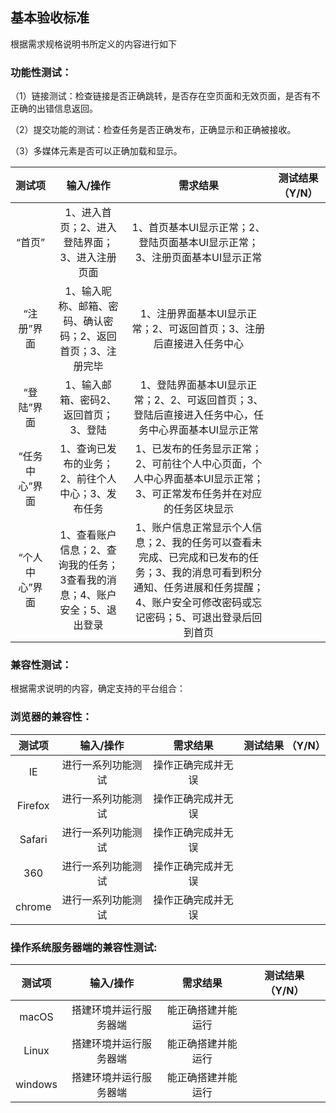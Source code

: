 ## 基本验收标准  
根据需求规格说明书所定义的内容进行如下
### 功能性测试：

（1）链接测试：检查链接是否正确跳转，是否存在空页面和无效页面，是否有不正确的出错信息返回。

（2）提交功能的测试：检查任务是否正确发布，正确显示和正确被接收。

（3）多媒体元素是否可以正确加载和显示。


|测试项 | 输入/操作 | 需求结果 | 测试结果 （Y/N）|
|:--:|:--:|:--:|:--:
|“首页” | 1、进入首页；2、进入登陆界面；3、进入注册页面| 1、首页基本UI显示正常；2、登陆页面基本UI显示正常；3、注册页面基本UI显示正常||
|“注册”界面 | 1、输入昵称、邮箱、密码、确认密码；2、返回首页；3、注册完毕| 1、注册界面基本UI显示正常；2、可返回首页；3、注册后直接进入任务中心|  |
|“登陆”界面 | 1、输入邮箱、密码2、返回首页；3、登陆| 1、登陆界面基本UI显示正常；2、2、可返回首页；3、登陆后直接进入任务中心，任务中心界面基本UI显示正常|  |
|“任务中心”界面 | 1、查询已发布的业务；2、前往个人中心；3、发布任务| 1、已发布的任务显示正常；2、可前往个人中心页面，个人中心界面基本UI显示正常；3、可正常发布任务并在对应的任务区块显示|  |
|“个人中心”界面 | 1、查看账户信息；2、查询我的任务；3查看我的消息；4、账户安全；5、退出登录| 1、账户信息正常显示个人信息；2、我的任务可以查看未完成、已完成和已发布的任务；3、我的消息可看到积分通知、任务进展和任务提醒；4、账户安全可修改密码或忘记密码；5、可退出登录后回到首页|  | 


### 兼容性测试：
根据需求说明的内容，确定支持的平台组合：
### 浏览器的兼容性：
|测试项 | 输入/操作 | 需求结果 | 测试结果 （Y/N）|
|:--:|:--:|:--:|:--:
|IE| 进行一系列功能测试 |操作正确完成并无误||
|Firefox| 进行一系列功能测试 |操作正确完成并无误||
|Safari| 进行一系列功能测试 |操作正确完成并无误||
|360| 进行一系列功能测试 |操作正确完成并无误||
|chrome| 进行一系列功能测试 |操作正确完成并无误||

### 操作系统服务器端的兼容性测试:
|测试项 | 输入/操作 | 需求结果 | 测试结果 （Y/N）|
|:--:|:--:|:--:|:--:
|macOS| 搭建环境并运行服务器端 | 能正确搭建并能运行| |
|Linux| 搭建环境并运行服务器端 | 能正确搭建并能运行| |
|windows| 搭建环境并运行服务器端 | 能正确搭建并能运行| |
